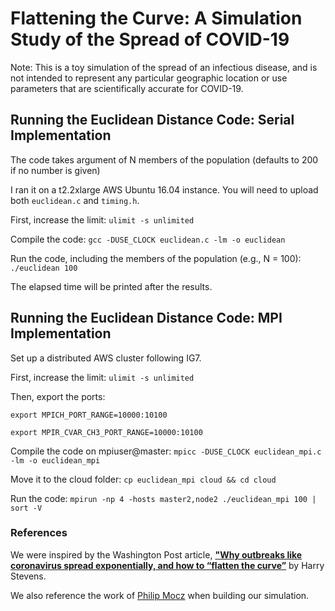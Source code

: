 # Flattening the Curve: A Simulation Study of the Spread of COVID-19

Note: This is a toy simulation of the spread of an infectious disease, and is not intended to represent any particular geographic location or use parameters that are scientifically accurate for COVID-19.

## Running the Euclidean Distance Code: Serial Implementation

The code takes argument of N members of the population (defaults to 200 if no number is given)

I ran it on a t2.2xlarge AWS Ubuntu 16.04 instance. You will need to upload both `euclidean.c` and `timing.h`.

First, increase the limit:
`ulimit -s unlimited`

Compile the code:
`gcc -DUSE_CLOCK euclidean.c -lm -o euclidean`

Run the code, including the members of the population (e.g., N = 100):
`./euclidean 100`

The elapsed time will be printed after the results.

## Running the Euclidean Distance Code: MPI Implementation

Set up a distributed AWS cluster following IG7.

First, increase the limit:
`ulimit -s unlimited`

Then, export the ports:

`export MPICH_PORT_RANGE=10000:10100`

`export MPIR_CVAR_CH3_PORT_RANGE=10000:10100`

Compile the code on mpiuser@master:
`mpicc -DUSE_CLOCK euclidean_mpi.c -lm -o euclidean_mpi`

Move it to the cloud folder: 
`cp euclidean_mpi cloud && cd cloud`

Run the code:
`mpirun -np 4 -hosts master2,node2 ./euclidean_mpi 100 | sort -V`


### References

We were inspired by the Washington Post article, [**"Why outbreaks like coronavirus spread exponentially, and how to “flatten the curve”**](https://www.washingtonpost.com/graphics/2020/world/corona-simulator/) by Harry Stevens. 

We also reference the work of [Philip Mocz](https://github.com/pmocz/coronavirusToySimulation) when building our simulation.

